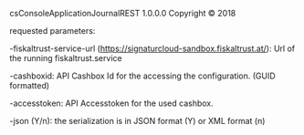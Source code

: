 csConsoleApplicationJournalREST 1.0.0.0
Copyright ©  2018

requested parameters:

  -fiskaltrust-service-url (https://signaturcloud-sandbox.fiskaltrust.at/):   Url of the running fiskaltrust.service

  -cashboxid:                                                                 API Cashbox Id for the accessing the configuration. (GUID formatted)

  -accesstoken:                                                               API Accesstoken for the used cashbox.

  -json (Y/n):                                                                the serialization is in JSON format (Y) or XML format (n)
  
